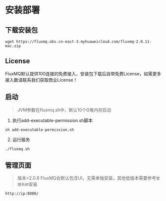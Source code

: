 # 安装部署

## 下载安装包
```shell
wget https://fluxmq.obs.cn-east-3.myhuaweicloud.com/fluxmq-2.0.11-mac.zip
```
## License
FluxMQ默认提供100连接的免费接入，安装包下载后自带免费License，如需更多接入数请联系我们获取商业License！

## 启动
> JVM参数在fluxmq.sh中，默认10个G堆内存启动
1. 执行add-executable-permission.sh脚本
```shell
sh add-executable-permission.sh
```
2. 运行服务

```shell
./fluxmq.sh
```

## 管理页面
> 版本>2.0.8 FluxMQ会默认包含UI，无需单独安装，其他低版本需要参考`管理系统`安装
```shell
http://ip:8080/
```